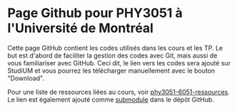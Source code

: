 # Page Github pour PHY3051 à l'Université de Montréal

Cette page GitHub contient les codes utilisés dans les cours et les TP.
Le but est d'abord de faciliter la gestion des codes avec Git, mais aussi de vous familiariser avec GitHub.
Ceci dit, le lien vers les codes sera ajouté sur StudiUM et vous pourrez les télécharger manuellement avec le bouton "Download".

Pour une liste de ressources liées au cours, voir [phy3051-6051-ressources](https://github.com/vandalt/phy3051-6051-ressources/). Le lien est également ajouté comme [submodule](https://git-scm.com/book/en/v2/Git-Tools-Submodules) dans le dépôt GitHub.
